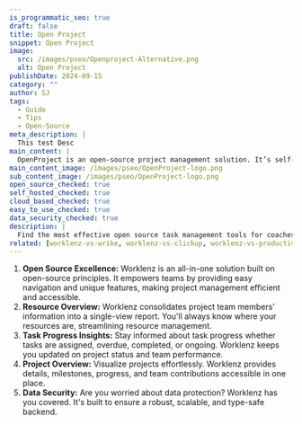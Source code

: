 ```yaml
---
is_programmatic_seo: true
draft: false
title: Open Project
snippet: Open Project
image:
  src: /images/pseo/Openproject-Alternative.png
  alt: Open Project
publishDate: 2024-09-15
category: ""
author: SJ
tags:
  - Guide
  - Tips
  - Open-Source
meta_description: |
  This test Desc
main_content: |
  OpenProject is an open-source project management solution. It’s self-hosted and cloud-based, offering features like Gantt charts, task management, and collaboration.
main_content_image: /images/pseo/OpenProject-logo.png
sub_content_image: /images/pseo/OpenProject-logo.png
open_source_checked: true
self_hosted_checked: true
cloud_based_checked: true
easy_to_use_checked: true
data_security_checked: true
description: |
  Find the most effective open source task management tools for coaches on our platform. Simplify your coaching tasks and boost productivity with these tools.
related: [worklenz-vs-wrike, worklenz-vs-clickup, worklenz-vs-productiveio, worklenz-vs-smartsheet]
---
```

1. **Open Source Excellence:** Worklenz is an all-in-one solution built on open-source principles. It empowers teams by providing easy navigation and unique features, making project management efficient and accessible.
2. **Resource Overview:** Worklenz consolidates project team members' information into a single-view report. You'll always know where your resources are, streamlining resource management.
3. **Task Progress Insights:** Stay informed about task progress whether tasks are assigned, overdue, completed, or ongoing. Worklenz keeps you updated on project status and team performance.
4. **Project Overview:** Visualize projects effortlessly. Worklenz provides details, milestones, progress, and team contributions accessible in one place.
5. **Data Security:** Are you worried about data protection? Worklenz has you covered. It's built to ensure a robust, scalable, and type-safe backend.
